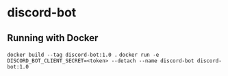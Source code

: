 # discord-bot

## Running with Docker

`docker build --tag discord-bot:1.0 .`
`docker run -e DISCORD_BOT_CLIENT_SECRET=<token> --detach --name discord-bot discord-bot:1.0`